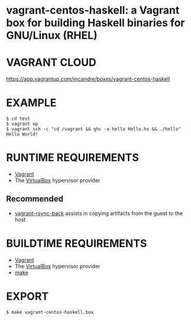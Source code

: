 # vagrant-centos-haskell: a Vagrant box for building Haskell binaries for GNU/Linux (RHEL)

# VAGRANT CLOUD

https://app.vagrantup.com/mcandre/boxes/vagrant-centos-haskell

# EXAMPLE

```console
$ cd test
$ vagrant up
$ vagrant ssh -c "cd /vagrant && ghc -o hello Hello.hs && ./hello"
Hello World!
```

# RUNTIME REQUIREMENTS

* [Vagrant](https://www.vagrantup.com)
* The [VirtualBox](https://www.virtualbox.org) hypervisor provider

## Recommended

* [vagrant-rsync-back](https://github.com/smerrill/vagrant-rsync-back) assists in copying artifacts from the guest to the host

# BUILDTIME REQUIREMENTS

* [Vagrant](https://www.vagrantup.com)
* The [VirtualBox](https://www.virtualbox.org) hypervisor provider
* [make](https://www.gnu.org/software/make/)

# EXPORT

```console
$ make vagrant-centos-haskell.box
```
